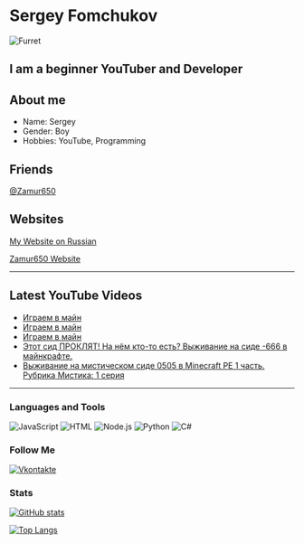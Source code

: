 # Sergey Fomchukov

![Furret](https://raw.githubusercontent.com/Zamur650/Zamur650/main/furret.gif)

## I am a beginner YouTuber and Developer

## About me

* Name: Sergey
* Gender: Boy
* Hobbies: YouTube, Programming

## Friends
[@Zamur650](github.com/Zamur650)

## Websites
[My Website on Russian](Bananchik204.github.io)

[Zamur650 Website](Zamur650.github.io)

---
## Latest YouTube Videos

<!-- YOUTUBE:START -->
- [Играем в майн](https://www.youtube.com/watch?v=hihEfl8EaxI)
- [Играем в майн](https://www.youtube.com/watch?v=9c6t3Mji2ZQ)
- [Играем в майн](https://www.youtube.com/watch?v=_IU0txeSZ0E)
- [Этот сид ПРОКЛЯТ! На нём кто-то есть? Выживание на сиде -666 в майнкрафте.](https://www.youtube.com/watch?v=y5OqKsnNjwQ)
- [Выживание на мистическом сиде 0505 в Minecraft PE 1 часть. Рубрика Мистика: 1 серия](https://www.youtube.com/watch?v=jX0a38xSOko)
<!-- YOUTUBE:END -->
---

 ### Languages and Tools
![JavaScript](https://img.shields.io/badge/-JavaScript-090909?style=for-the-badge&logo=JavaScript)
![HTML](https://img.shields.io/badge/-HTML5-e05d3a?style=for-the-badge&logo=html5&logoColor=FFFFFF)
![Node.js](https://img.shields.io/badge/-Node.js-7fbd42?style=for-the-badge&logo=Node.js&logoColor=FFFFFF)
![Python](https://img.shields.io/badge/-Python-E9D54D?style=for-the-badge&logo=Python)
![C#](https://img.shields.io/badge/-C%23-E9D54D?style=for-the-badge&logo=C%23)

### Follow Me
[![Vkontakte](https://img.shields.io/badge/-Vkontakte-4F7DB3?style=for-the-badge&logo=Vk&logoColor=FFFFFF)](https://vk.com/sfomchukov)

### Stats
[![GitHub stats](https://github-readme-stats.vercel.app/api?username=Bananchik204&show_icons=true)](https://github.com/anuraghazra/github-readme-stats)

[![Top Langs](https://github-readme-stats.vercel.app/api/top-langs/?username=Bananchik204)](https://github.com/anuraghazra/github-readme-stats)

